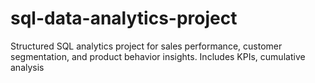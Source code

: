 # sql-data-analytics-project
Structured SQL analytics project for sales performance, customer segmentation, and product behavior insights. Includes KPIs, cumulative analysis
